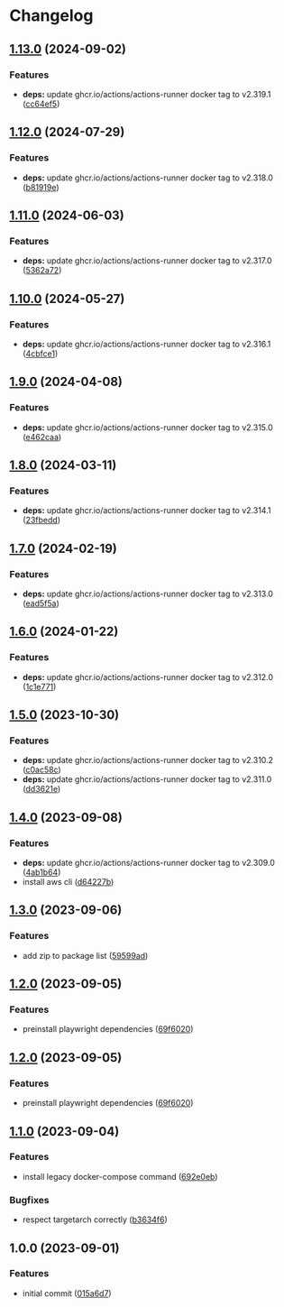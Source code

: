 # Changelog

## [1.13.0](https://github.com/cloudpunks/actions-runner/compare/v1.12.0...v1.13.0) (2024-09-02)


### Features

* **deps:** update ghcr.io/actions/actions-runner docker tag to v2.319.1 ([cc64ef5](https://github.com/cloudpunks/actions-runner/commit/cc64ef5619234030fc087274b91462c06338a79d))

## [1.12.0](https://github.com/cloudpunks/actions-runner/compare/v1.11.0...v1.12.0) (2024-07-29)


### Features

* **deps:** update ghcr.io/actions/actions-runner docker tag to v2.318.0 ([b81919e](https://github.com/cloudpunks/actions-runner/commit/b81919e1504f4a83300327f7604a22b0571a5f71))

## [1.11.0](https://github.com/cloudpunks/actions-runner/compare/v1.10.0...v1.11.0) (2024-06-03)


### Features

* **deps:** update ghcr.io/actions/actions-runner docker tag to v2.317.0 ([5362a72](https://github.com/cloudpunks/actions-runner/commit/5362a7230523cb0d37669560aadb821ae9f00b9a))

## [1.10.0](https://github.com/cloudpunks/actions-runner/compare/v1.9.0...v1.10.0) (2024-05-27)


### Features

* **deps:** update ghcr.io/actions/actions-runner docker tag to v2.316.1 ([4cbfce1](https://github.com/cloudpunks/actions-runner/commit/4cbfce18fb81f42be0b8595b9632f7d33a17cb84))

## [1.9.0](https://github.com/cloudpunks/actions-runner/compare/v1.8.0...v1.9.0) (2024-04-08)


### Features

* **deps:** update ghcr.io/actions/actions-runner docker tag to v2.315.0 ([e462caa](https://github.com/cloudpunks/actions-runner/commit/e462caa00ecbe94322a1d86658a83fafd0e7a22b))

## [1.8.0](https://github.com/cloudpunks/actions-runner/compare/v1.7.0...v1.8.0) (2024-03-11)


### Features

* **deps:** update ghcr.io/actions/actions-runner docker tag to v2.314.1 ([23fbedd](https://github.com/cloudpunks/actions-runner/commit/23fbedd41701462baf1ddf207c38703ceb694f1a))

## [1.7.0](https://github.com/cloudpunks/actions-runner/compare/v1.6.0...v1.7.0) (2024-02-19)


### Features

* **deps:** update ghcr.io/actions/actions-runner docker tag to v2.313.0 ([ead5f5a](https://github.com/cloudpunks/actions-runner/commit/ead5f5a7fb38f0c2faee26b76f2b0e826b80a382))

## [1.6.0](https://github.com/cloudpunks/actions-runner/compare/v1.5.0...v1.6.0) (2024-01-22)


### Features

* **deps:** update ghcr.io/actions/actions-runner docker tag to v2.312.0 ([1c1e771](https://github.com/cloudpunks/actions-runner/commit/1c1e771eb06b93db0cd248e8b0d53948eadb95c6))

## [1.5.0](https://github.com/cloudpunks/actions-runner/compare/v1.4.0...v1.5.0) (2023-10-30)


### Features

* **deps:** update ghcr.io/actions/actions-runner docker tag to v2.310.2 ([c0ac58c](https://github.com/cloudpunks/actions-runner/commit/c0ac58c0dbea547ec6c118bbcfe8c3e6a608e495))
* **deps:** update ghcr.io/actions/actions-runner docker tag to v2.311.0 ([dd3621e](https://github.com/cloudpunks/actions-runner/commit/dd3621e5ba1e39cbe292c124df7fcf2826d5be38))

## [1.4.0](https://github.com/cloudpunks/actions-runner/compare/v1.3.0...v1.4.0) (2023-09-08)


### Features

* **deps:** update ghcr.io/actions/actions-runner docker tag to v2.309.0 ([4ab1b64](https://github.com/cloudpunks/actions-runner/commit/4ab1b64ea42079463f2d644518852eb333bcd05e))
* install aws cli ([d64227b](https://github.com/cloudpunks/actions-runner/commit/d64227ba8f171443a54fcc0366066b26e4f78845))

## [1.3.0](https://github.com/cloudpunks/actions-runner/compare/v1.2.0...v1.3.0) (2023-09-06)


### Features

* add zip to package list ([59599ad](https://github.com/cloudpunks/actions-runner/commit/59599ad9ad051d73b144fd0803ebe0f927b84645))

## [1.2.0](https://github.com/cloudpunks/actions-runner/compare/v1.1.0...v1.2.0) (2023-09-05)


### Features

* preinstall playwright dependencies ([69f6020](https://github.com/cloudpunks/actions-runner/commit/69f60208ae949c29fc8f6cc655cefe9a7ff57145))

## [1.2.0](https://github.com/cloudpunks/actions-runner/compare/v1.1.0...v1.2.0) (2023-09-05)


### Features

* preinstall playwright dependencies ([69f6020](https://github.com/cloudpunks/actions-runner/commit/69f60208ae949c29fc8f6cc655cefe9a7ff57145))

## [1.1.0](https://github.com/cloudpunks/actions-runner/compare/v1.0.0...v1.1.0) (2023-09-04)


### Features

* install legacy docker-compose command ([692e0eb](https://github.com/cloudpunks/actions-runner/commit/692e0ebafa4cdbe77de74db522acf912b2702861))


### Bugfixes

* respect targetarch correctly ([b3634f6](https://github.com/cloudpunks/actions-runner/commit/b3634f63a14dafabc3d4f60746d19586a4f7a153))

## 1.0.0 (2023-09-01)


### Features

* initial commit ([015a6d7](https://github.com/cloudpunks/actions-runner/commit/015a6d72810ec16c961daf01dd123b0622663ffe))
